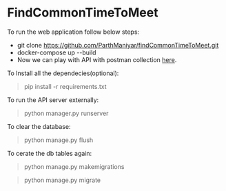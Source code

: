 # FindCommonTimeToMeet
To run the web application follow below steps:
* git clone https://github.com/ParthManiyar/findCommonTimeToMeet.git
* docker-compose up --build
* Now we can play with API with postman collection [here](https://www.getpostman.com/collections/27bf85ab792836876e44 "Title").

To Install all the dependecies(optional):
> pip install -r requirements.txt

To run the API server externally:
> python manager.py runserver

To clear the database:
> python manage.py flush

To cerate the db tables again:
> python manage.py makemigrations

> python manage.py migrate


  
